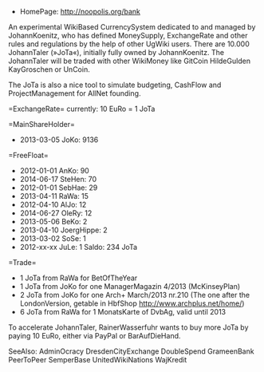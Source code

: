  * HomePage: http://noopolis.org/bank

An experimental WikiBased CurrencySystem dedicated to and managed by JohannKoenitz, who has defined MoneySupply, ExchangeRate and other rules and regulations by the help of other UgWiki users.
There are 10.000 JohannTaler (»JoTa«), initially fully owned by JohannKoenitz. The JohannTaler will be traded with other WikiMoney like GitCoin HildeGulden KayGroschen or UnCoin.

The JoTa is also a nice tool to simulate budgeting, CashFlow and ProjectManagement for AllNet founding.

=ExchangeRate= 
currently: 10 EuRo = 1 JoTa

=MainShareHolder=
 * 2013-03-05 JoKo: 9136

=FreeFloat=
 * 2012-01-01 AnKo: 90
 * 2014-06-17 SteHen: 70
 * 2012-01-01 SebHae: 29
 * 2013-04-11 RaWa: 15
 * 2012-04-10 AlJo: 12
 * 2014-06-27 OleRy: 12
 * 2013-05-06 BeKo: 2
 * 2013-04-10 JoergHippe: 2
 * 2013-03-02 SoSe: 1
 * 2012-xx-xx JuLe: 1
Saldo: 234 JoTa

=Trade=
 * 1 JoTa from RaWa for BetOfTheYear
 * 1 JoTa from JoKo for one ManagerMagazin 4/2013 (McKinseyPlan)
 * 2 JoTa from JoKo for one Arch+ March/2013 nr.210 (The one after the  LondonVersion, getable in HbfShop http://www.archplus.net/home/)
 * 6 JoTa from RaWa for 1 MonatsKarte of DvbAg, valid until 2013

To accelerate JohannTaler, RainerWasserfuhr wants to buy more JoTa by paying 10 EuRo, either via PayPal or BarAufDieHand.

SeeAlso: AdminOcracy DresdenCityExchange DoubleSpend GrameenBank PeerToPeer SemperBase UnitedWikiNations WajKredit
